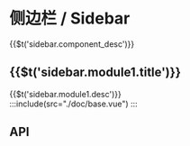 # 侧边栏 / Sidebar
<span>{{$t('sidebar.component_desc')}}</span>

## <span>{{$t('sidebar.module1.title')}}</span>
<span>{{$t('sidebar.module1.desc')}}</span>
<br />
:::include(src="./doc/base.vue")
:::

## API
<api-doc name="Sidebar" :doc="require('./api.json')"></api-doc>
<api-doc name="Data" :doc="require('./desc.json')"></api-doc>
<!-- ### data 字段说明
| 参数 | 说明 | 类型 | 可选值 | 默认值 |
|--- |--- |--- |--- |--- |
| id | 菜单的唯一标识，可以使用 Sidebar 组件的 item-key 属性进行更改 | string | - | - |
| icon | 菜单的图标 | string | - | - |
| title | 菜单的标题 | string | - | - |
| tooltip | tooltip 显示的内容 | string | - | 收起状态下默认显示 title 字段 |
| disabled | 是否禁用 | boolean | - | false |
| route | 配置改属性后使用 router-link 组件进行渲染，该属性可选值同 router-link 组件 to 属性，详细请参考 [router-link](https://router.vuejs.org/zh/api/#to) | string / object | - | - |
| replace | 仅当配置 route 属性生效，同 router-link replace 属性 | boolean | - | false |
| exact | 仅当配置 route 属性生效，同 router-link exact 属性 | boolean | - | - |
| href | 同 a 标签 href 属性 | string | - | - |
| target | 同 a 标签 target 属性 | string | - | - |
| rel | 同 a 标签 rel 属性 | string | - | - |
| children | 子菜单项 | Array | - | - |
| enabledTooltip |  0.3.21 版本支持，在菜单项被禁用时，是否可以显示 tooltip | boolean | - | false | -->

<!-- ## QA测试
:::include(src="./doc/tests.vue")
::: -->

